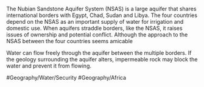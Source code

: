 The Nubian Sandstone Aquifer System (NSAS) is a large aquifer that shares international borders with Egypt, Chad, Sudan and Libya.  The four countries depend on the NSAS as an important supply of water for irrigation and domestic use.  When aquifers straddle borders, like the NSAS, it raises issues of ownership and potential conflict. Although the approach to the NSAS between the four countries seems amicable

Water can flow freely through the aquifer between the multiple borders. If the geology surrounding the aquifer alters, impermeable rock may block the water and prevent it from flowing.

#Geography/Water/Security #Geography/Africa 
